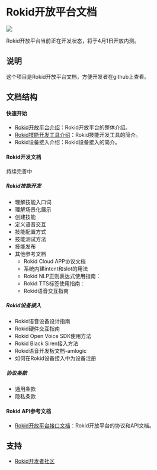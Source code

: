 Rokid开放平台文档
===
![](http://progressed.io/bar/69?title=completed)

Rokid开放平台当前正在开发状态，将于4月1日开放内测。

## 说明
这个项目是Rokid开放平台文档，方便开发者在github上查看。

## 文档结构
#### 快速开始

- [Rokid开放平台介绍](https://github.com/Rokid/docs/blob/master/1-getstarted/Rokid%20introduction.md)：Rokid开放平台的整体介绍。
- [Rokid技能开发工具介绍](https://github.com/Rokid/docs/blob/master/1-getstarted/Rokid%20Skills%20Kit.md)：Rokid技能开发工具的简介。
- Rokid设备接入介绍：Rokid设备接入的简介。

#### Rokid开发文档

持续完善中

##### Rokid技能开发

- 理解技能入口词
- 理解场景化展示
- 创建技能
- 定义语音交互
- 技能配置方式
- 技能测试方法
- 技能发布
- 其他参考文档
    - Rokid Cloud APP协议文档
    - 系统内建intent和slot的用法
    - Rokid NLP正则表达式使用指南：
    - Rokid TTS标签使用指南：
    - Rokid语音交互指南

##### Rokid设备接入

- Rokid语音设备设计指南
- Rokid硬件交互指南
- Rokid Open Voice SDK使用方法
- Rokid Black Siren接入方法
- Rokid语音开发板文档-amlogic
- 如何在Rokid设备接入中为设备注册

##### 协议条款

- 通用条款
- 隐私条款

#### Rokid API参考文档

- [Rokid开放平台接口文档](https://github.com/Rokid/rokid-openvoice/blob/master/README.md)：Rokid开放平台的协议和API文档。

## 支持
- [Rokid开发者社区](https://developer-forum.rokid.com/)

